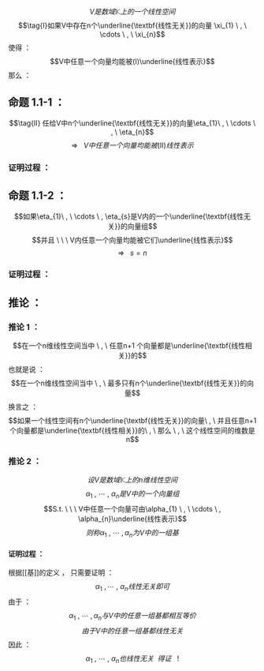 $$V是数域\mathbb{K}上的一个线性空间$$
$$\tag{Ⅰ}如果V中存在n个\underline{\textbf{线性无关}}的向量 \xi_{1} \ , \ \cdots \ , \ \xi_{n}$$
使得 ：
$$V中任意一个向量均能被(Ⅰ)\underline{线性表示}$$
那么 ：
## 命题 1.1-1 ：
$$\tag{Ⅱ} 任给V中n个\underline{\textbf{线性无关}}的向量\eta_{1}\ , \ \cdots \ , \ \eta_{n}$$
$$\Rightarrow \ \  \ V中任意一个向量均能被(Ⅱ)线性表示$$
### 证明过程 ：
## 命题 1.1-2 ：
$$如果\eta_{1}\ , \ \cdots \ , \eta_{s}是V内的一个\underline{\textbf{线性无关}}的向量组$$
$$并且 \ \ \  V内任意一个向量均能被它们\underline{线性表示}$$
$$\Rightarrow \ \ \ s=n$$
### 证明过程 ：

## 推论 ：
### 推论 1 ：
$$在一个n维线性空间当中 \ , \ 任意n+1 个向量都是\underline{\textbf{线性相关}}的$$
也就是说 ：
$$在一个n维线性空间当中 \ , \ 最多只有n个\underline{\textbf{线性无关}}的向量$$
换言之 ：
$$如果一个线性空间有n个\underline{\textbf{线性无关}}的向量\ , \ 并且任意n+1 个向量都是\underline{\textbf{线性相关}}的\ , \ 那么 \ , \ 这个线性空间的维数是n$$
### 推论 2 ：
$$设V是数域\mathbb{K}上的n维线性空间$$
$$\alpha_{1} \ , \ \cdots  \ , \ \alpha_{n}是V中的一个向量组$$
$$S.t. \ \ \ V中任意一个向量可由\alpha_{1} \ , \ \cdots \ , \alpha_{n}\underline{线性表示}$$
$$则称\alpha_{1}\ , \ \cdots  \ , \alpha_{n}为V中的一组基$$
#### 证明过程 ：

根据[[基]]的定义 ， 只需要证明 ：
$$\alpha_{1}\ , \cdots \ , \ \alpha_{n}线性无关即可$$
由于 ：
$$\alpha_{1}\ , \ \cdots \ , \alpha_{n} 与V中的任意一组基都相互等价$$
$$由于V中的任意一组基都线性无关$$
因此 ：
$$\alpha_{1} \ ,  \ \cdots \ , \ \alpha_{n}也线性无关 \ \ 得证 \ \ \ !$$
